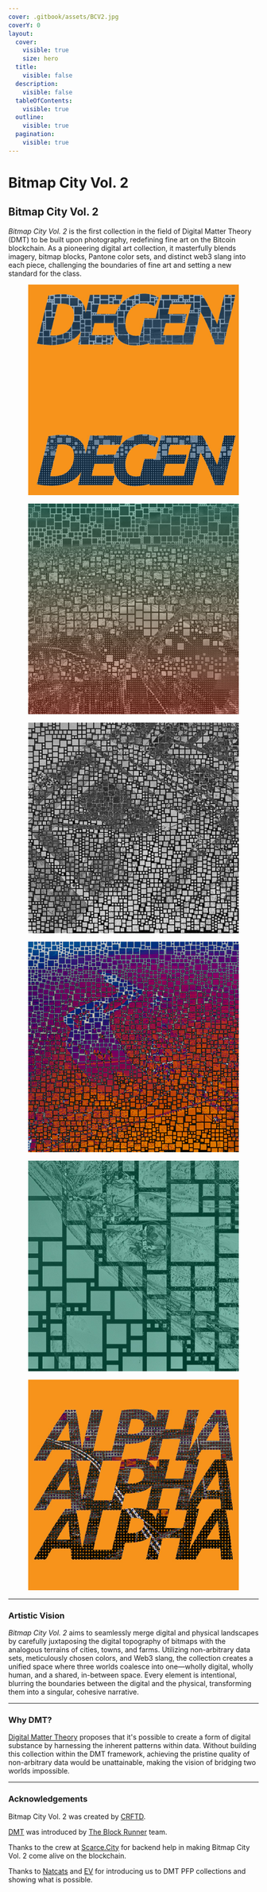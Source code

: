 ```yaml
---
cover: .gitbook/assets/BCV2.jpg
coverY: 0
layout:
  cover:
    visible: true
    size: hero
  title:
    visible: false
  description:
    visible: false
  tableOfContents:
    visible: true
  outline:
    visible: true
  pagination:
    visible: true
---
```


# Bitmap City Vol. 2

## Bitmap City Vol. 2

_Bitmap City Vol. 2_ is the first collection in the field of Digital Matter Theory (DMT) to be built upon photography, redefining fine art on the Bitcoin blockchain. As a pioneering digital art collection, it masterfully blends imagery, bitmap blocks, Pantone color sets, and distinct web3 slang into each piece, challenging the boundaries of fine art and setting a new standard for the class.



<div>

<figure><img src=".gitbook/assets/3.jpg" alt=""><figcaption></figcaption></figure>

 

<figure><img src=".gitbook/assets/8.jpg" alt=""><figcaption></figcaption></figure>

 

<figure><img src=".gitbook/assets/11.jpg" alt=""><figcaption></figcaption></figure>

 

<figure><img src=".gitbook/assets/12.jpg" alt=""><figcaption></figcaption></figure>

 

<figure><img src=".gitbook/assets/Solid Color 2.jpg" alt=""><figcaption></figcaption></figure>

 

<figure><img src=".gitbook/assets/ALPHA.jpg" alt=""><figcaption></figcaption></figure>

</div>

***

### Artistic Vision

_Bitmap City Vol. 2_ aims to seamlessly merge digital and physical landscapes by carefully juxtaposing the digital topography of bitmaps with the analogous terrains of cities, towns, and farms. Utilizing non-arbitrary data sets, meticulously chosen colors, and Web3 slang, the collection creates a unified space where three worlds coalesce into one—wholly digital, wholly human, and a shared, in-between space. Every element is intentional, blurring the boundaries between the digital and the physical, transforming them into a singular, cohesive narrative.

***

### Why DMT?&#x20;

[Digital Matter Theory](https://digital-matter-theory.gitbook.io/digital-matter-theory) proposes that it's possible to create a form of digital substance by harnessing the inherent patterns within data. Without building this collection within the DMT framework, achieving the pristine quality of non-arbitrary data would be unattainable, making the vision of bridging two worlds impossible.&#x20;

***

### Acknowledgements

Bitmap City Vol. 2 was created by [CRFTD](https://x.com/\_CRFTD\_).

[DMT](https://digital-matter-theory.gitbook.io/digital-matter-theory) was introduced by [The Block Runner](https://x.com/TheBlockRunner) team.

Thanks to the crew at [Scarce.City](https://x.com/scarcedotcity) for backend help in making Bitmap City Vol. 2 come alive on the blockchain.

Thanks to [Natcats](https://natcats.gitbook.io/natcats) and [EV](https://x.com/Evonbit) for introducing us to DMT PFP collections and showing what is possible.
